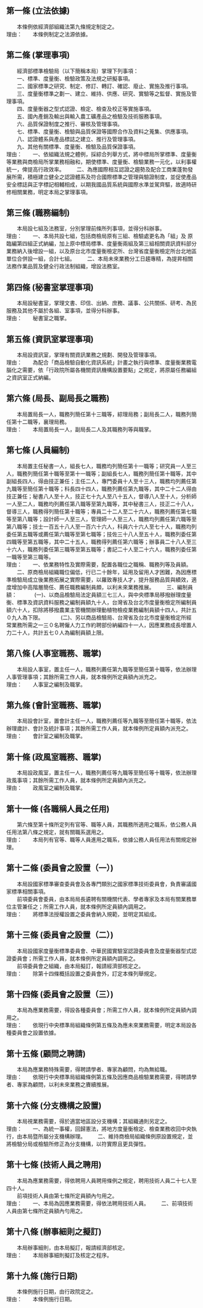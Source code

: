第一條 (立法依據)
-----------------
　　本條例依經濟部組織法第九條規定制定之。  
理由：　　本條例制定之法源依據。

第二條 (掌理事項)
-----------------
　　經濟部標準檢驗局（以下簡稱本局）掌理下列事項：  
　　一、標準、度量衡、檢驗政策及法規之研擬事項。  
　　二、國家標準之研究、制定、修訂、轉訂、確認、廢止、實施及推行事項。  
　　三、度量衡標準之劃一、建立、維持、供應、研究、實驗等之監督、實施及管理事項。  
　　四、度量衡器之型式認證、檢定、檢查及校正等實施事項。  
　　五、國內產銷及輸出與輸入農工礦產品之檢驗及技術服務事項。  
　　六、品質保證制度之推行、審核及管理事項。  
　　七、標準、度量衡、檢驗與品質保證等國際合作及資料之蒐集、供應事項。  
　　八、認證體系與產品標誌之建立、推行及管理事項。  
　　九、其他有關標準、度量衡、檢驗及品質保證事項。  
理由：　　一、依組織法規之體例，採綜合列舉方式，將中標局所掌標準、度量衡等業務與商檢局所掌業務相融和，期使標準、度量衡、檢驗業務一元化，以利事權統一，俾提高行政效率。
　　二、為應國際相互認證之趨勢及配合工商業蓬勃發展所需，積極建立健全之認證體系及符合國際標準之管理與驗證制度，並促使產品安全標誌與正字標記相輔相成，以期我國品質系統與國際水準並駕齊驅，故適時研修相關業務，明定本局之掌理事項。

第三條 (職務編制)
-----------------
　　本局設七組及法務室，分別掌理前條所列事項，並得分科辦事。  
理由：　　一、本局共設七組，包括商檢局原有三組、檢驗處更名為「組」及 原臨編第四組正式納編，加上原中標局標準、度量衡兩組及第三組相關資訊資料部分業務納入後增設一組，以及原台北市度量衡檢定所、台灣省度量衡檢定所台北地區單位合併設一組，合計七組。
　　二、本局未來業務分工日趨專精，為提昇相關法務作業品質及健全行政法制組織，增設法務室。

第四條 (秘書室掌理事項)
-----------------------
　　本局設秘書室，掌理文書、印信、出納、庶務、議事、公共關係、研考、為民服務及其他不屬於各組、室事項，並得分科辦事。  
理由：　　秘書室之職掌。

第五條 (資訊室掌理事項)
-----------------------
　　本局設資訊室，掌理有關資訊業務之規劃、開發及管理事項。  
理由：　　為配合「商品檢驗自動化資訊系統」計畫之執行與標準、度量衡業務電腦化之需要，依「行政院所屬各機關資訊機構設置要點」之規定，將原屬任務編組之資訊室正式納編。

第六條 (局長、副局長之職務)
---------------------------
　　本局置局長一人，職務列簡任第十三職等，綜理局務；副局長二人，職務列簡任第十二職等，襄理局務。  
理由：　　本局置局長一人，副局長二人及其職務列等與職掌。

第七條 (人員編制)
-----------------
　　本局置主任秘書一人，組長七人，職務均列簡任第十一職等；研究員一人至三人，職務列簡任第十職等至第十一職等；副組長七人，職務列簡任第十職等，其中副組長四人，得由技正兼任；主任二人，專門委員十人至十三人，職務均列薦任第九職等至簡任第十職等；科長四十四人，職務列薦任第九職等，其中二十二人得由技正兼任；秘書八人至十人，技正七十九人至八十五人，督導八人至十人，分析師一人至二人，職務均列薦任第八職等至第九職等，其中秘書三人，技正二十八人，督導三人，職務得列簡任第十職等；專員二十二人至二十六人，職務列薦任第七職等至第八職等；設計師一人至三人，管理師一人至三人，職務均列薦任第六職等至第八職等；技士一百五十八人至一百六十六人，科員六十六人至七十人，職務均列委任第五職等或薦任第六職等至第七職等；技佐三十八人至五十人，職務列委任第四職等至第五職等，其中二十五人，職務得列薦任第六職等；辦事員二十八人至三十六人，職務列委任第三職等至第五職等；書記二十人至二十六人，職務列委任第一職等至第三職等。  
理由：　　一、依業務特性及實際需要，配置各職位之職稱、職務列等及員額。
　　二、原商檢局組織職位偏低，行已二十餘年，延用及留用人才困難，為因應標準檢驗局成立後業務拓展之實際需要，以羅致專技人才，提升服務品質與績效，適度增加中高階層簡任、薦任職務編制員頗，以利未來業務推展。
　　三、編制員額：
　　　(一)、以商品檢驗局法定員額三七三人，與中央標準局移撥辦理度量衡、標準及資訊資料服務之編制員額九十人，台灣省及台北市度量衡檢定所編制員額六十人，扣除將移撥農業主管機關辦理動植物檢疫業務編制員額十四人，共計五０九人為下限。
　　　(二)、另以商品檢驗局、台灣省及台北市度量衡檢定所經常業務所需之一三０名聘僱人力工作約聘部份納編四十一人，因應業務成長增置人力二十人，共計五七０人為編制員額上限。

第八條 (人事室職務、職掌)
-------------------------
　　本局設人事室，置主任一人，職務列薦任第九職等至簡任第十職等，依法辦理人事管理事項；其餘所需工作人員，就本條例所定員額內派充之。  
理由：　　人事室之編制及職掌。

第九條 (會計室職務、職掌)
-------------------------
　　本局設會計室，置會計主任一人，職務列薦任等九職等至簡任第十職等，依法辦理歲計、會計及統計事項；其餘所需工作人員，就本條例所定員額內派充之。  
理由：　　會計室之編制及職掌。

第十條 (政風室職務、職掌)
-------------------------
　　本局設政風室，置主任一人，職務列薦任等九職等至簡任等十職等，依法辦理政風事項；其餘所需工作人員，就本條例所定員額內派充之。  
理由：　　政風室之編制及職掌。

第十一條 (各職稱人員之任用)
---------------------------
　　第六條至第十條所定列有官等、職等人員，其職務所適用之職系，依公務人員任用法第八條之規定，就有關職系選用之。  
理由：　　本局列有官等、職等人員進用之職系，依據公務人員任用法有關規定辦理。

第十二條 (委員會之設置（一）)
-----------------------------
　　本局設國家標準審查委員會及各專門類別之國家標準技術委員會，負責審議國家標準相關事項。  
　　前項委員會委員，由本局局長遴聘有關機關代表、學者專家及本局有關業務單位主管兼任之；所需工作人員，就本條例所定員額內調用之。  
理由：　　將標準法授權設置之委員會納入規範，並明定其組成。

第十三條 (委員會之設置（二）)
-----------------------------
　　本局設國家度量衡標準委員會、中華民國實驗室認證委員會及度量衡器型式認證委員會；所需工作人員，就本條例所定員額內調用之。  
　　前項委員會之組織，由本局擬訂，報請經濟部核定之。  
理由：　　除第十四條概括設置之委員會外，訂定本條列舉規定。

第十四條 (委員會之設置（三）)
-----------------------------
　　本局為應業務需要，得設各種委員會；所需工作人員，就本條例所定員額內調用之。  
理由：　　依現行中央標準局組織條例第五條及為應未來業務需要，明定本局設各種委員會之設置依據。

第十五條 (顧問之聘請)
---------------------
　　本局為應業務特殊需要，得聘請學者、專家為顧問，均為無給職。  
理由：　　依現行中央標準局組織條例第五條及因應商品檢驗業務需要，得聘請學者、專家為顧問，以利未來業務之賡續推展。

第十六條 (分支機構之設置)
-------------------------
　　本局視業務需要，得於適當地區設分支機構；其組織通則另定之。  
理由：　　一、為統一事權，回歸憲法，將地方度量衡檢定、檢查業務收回中央執行，由本局暨所屬分支機構辦理。
　　二、維持商檢局組織條例原設置規定，並將檢驗分局或檢驗所修正為分支機構，以符實際且更具彈性。

第十七條 (技術人員之聘用)
-------------------------
　　本局為應業務需要，得依聘用人員聘用條例之規定，聘用技術人員二十七人至四十人。  
　　前項技術人員由第七條所定員額內勻用之。  
理由：　　一、本局為因應業務需要，得依法聘用技術人員。
　　二、前項技術人員由第七條所定員額內勻用之。

第十八條 (辦事細則之擬訂)
-------------------------
　　本局辦事細則，由本局擬訂，報請經濟部核定。  
理由：　　本局辦事細則擬訂及核定之程序。

第十九條 (施行日期)
-------------------
　　本條例施行日期，由行政院定之。  
理由：　　本條例施行日期。